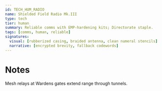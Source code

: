 ```yaml
---
id: TECH_HUM_RADIO
name: Shielded Field Radio Mk.III
type: tech
tier: human
summary: Reliable comms with EMP-hardening kits; Directorate staple.
tags: [comms, human, reliable]
signatures:
  visual: [rubberized casing, braided antenna, clean numeral stencils]
  narrative: [encrypted brevity, fallback codewords]
---
```


# Notes

Mesh relays at Wardens gates extend range through tunnels.

